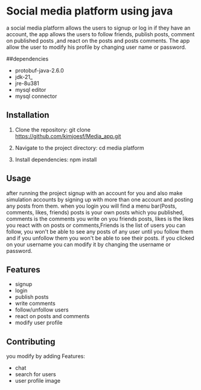# Social media platform using java
a social media platform allows the users to signup  or log in if they have an account, 
the app allows the users to follow friends, publish posts, comment on published posts ,and react on the posts and posts comments.
The app allow the user to modify his profile by changing user name or password.

##dependencies
- protobuf-java-2.6.0
- jdk-21_
- jre-8u381
- mysql editor 
- mysql connector

## Installation
 1. Clone the repository:
git clone https://github.com/kimjoesf/Media_app.git

2. Navigate to the project directory:
cd media platform

3. Install dependencies:
npm install


## Usage
after running the project signup with an account for you and also make simulation accounts by signing up with more than one account 
and posting any posts from them.
when you login you will find a menu bar(Posts, comments, likes, friends)
posts is your own posts which you published, comments is the comments you write on you friends posts, likes is the likes you react with on posts or comments,Friends is the list of users you can follow, you won't be able to see any posts of any user until you follow them 
and if you unfollow them you won't be able to see their posts.
if you clicked on your username you can modify it by changing the username or password.

## Features
- signup 
- login
- publish posts
- write comments
- follow/unfollow users
- react on posts and comments
- modify user profile

## Contributing
you modify by adding Features:
- chat 
- search for users 
- user profile image 

